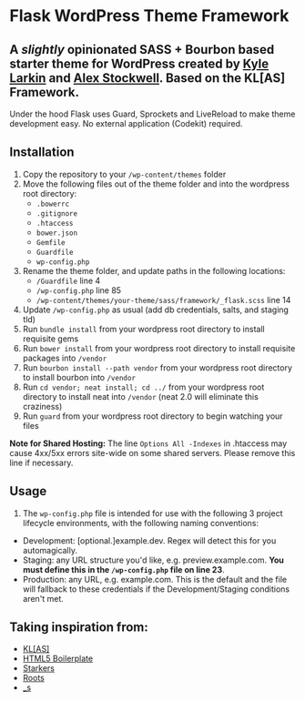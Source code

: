 Flask WordPress Theme Framework
================================

## A _slightly_ opinionated SASS + Bourbon based starter theme for WordPress created by [Kyle Larkin](http://kylelarkin.com) and [Alex Stockwell](http://astockwell.com). Based on the KL[AS] Framework.

Under the hood Flask uses Guard, Sprockets and LiveReload to make theme development easy. No external application (Codekit) required.

## Installation
1. Copy the repository to your `/wp-content/themes` folder
2. Move the following files out of the theme folder and into the wordpress root directory:
	- `.bowerrc`
	- `.gitignore`
	- `.htaccess`
	- `bower.json`
	- `Gemfile`
	- `Guardfile`
	- `wp-config.php`
3. Rename the theme folder, and update paths in the following locations:
	- `/Guardfile` line 4
	- `/wp-config.php` line 85
	- `/wp-content/themes/your-theme/sass/framework/_flask.scss` line 14
4. Update `/wp-config.php` as usual (add db credentials, salts, and staging tld)
5. Run `bundle install` from your wordpress root directory to install requisite gems
6. Run `bower install` from your wordpress root directory to install requisite packages into `/vendor`
7. Run `bourbon install --path vendor` from your wordpress root directory to install bourbon into `/vendor`
8. Run `cd vendor; neat install; cd ../` from your wordpress root directory to install neat into `/vendor` (neat 2.0 will eliminate this craziness)
9. Run `guard` from your wordpress root directory to begin watching your files

**Note for Shared Hosting:** The line `Options All -Indexes` in .htaccess may cause 4xx/5xx errors site-wide on some shared servers. Please remove this line if necessary.

## Usage
1. The `wp-config.php` file is intended for use with the following 3 project lifecycle environments, with the following naming conventions:
  - Development: [optional.]example.dev. Regex will detect this for you automagically.
  - Staging: any URL structure you'd like, e.g. preview.example.com. **You must define this in the `/wp-config.php` file on line 23**.
  - Production: any URL, e.g. example.com. This is the default and the file will fallback to these credentials if the Development/Staging conditions aren't met.

## Taking inspiration from:
- [KL[AS]](https://github.com/kylelarkin/klas)
- [HTML5 Boilerplate](http://html5boilerplate.com/)
- [Starkers](http://viewportindustries.com/products/starkers/)
- [Roots](http://www.rootstheme.com/)
- [_s](https://github.com/Automattic/_s)
